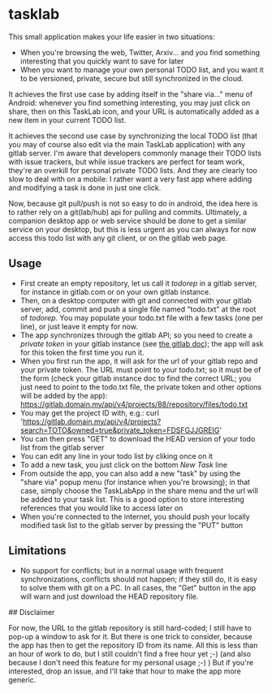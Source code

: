 # tasklab

This small application makes your life easier in two situations:

- When you're browsing the web, Twitter, Arxiv... and you find something interesting that you quickly want to save for later
- When you want to manage your own personal TODO list, and you want it to be versioned, private, secure but still synchronized in the cloud.

It achieves the first use case by adding itself in the "share via..." menu of Android: whenever you find something interesting, you
may just click on share, then on this TaskLab icon, and your URL is automatically added as a new item in your current TODO list.

It achieves the second use case by synchronizing the local TODO list (that you may of course also edit via the main TaskLab application)
with any gitlab server.
I'm aware that developers commonly manage their TODO lists with issue trackers, but while issue trackers are perfect for team work,
they're an overkill for personal private TODO lists. And they are clearly too slow to deal with on a mobile: I rather want
a very fast app where adding and modifying a task is done in just one click.

Now, because git pull/push is not so easy to do in android, the idea here is to rather rely on a git(lab/hub) api for pulling  and commits.
Ultimately, a companion desktop app or web service should be done to get a similar service on your desktop, but this is less urgent
as you can always for now access this todo list with any git client, or on the gitlab web page.

## Usage

- First create an empty repository, let us call it *todorep* in a gitlab server, for instance in gitlab.com or on your own gitlab instance.
- Then, on a desktop computer with git and connected with your gitlab server, add, commit and push a single file named "todo.txt" at the root of *todorep*. You may populate your todo.txt file with a few tasks (one per line), or just leave it empty for now.
- The app synchronizes through the gitlab API; so you need to create a *private token* in your gitlab instance (see [the gitlab doc](https://docs.gitlab.com/ce/api)); the app will ask for this token the first time you run it.
- When you first run the app, it will ask for the url of your gitlab repo and your private token. The URL must point to your todo.txt; so it must be of the form (check your gitlab instance doc to find the correct URL; you just need to point to the todo.txt file, the private token and other options will be added by the app):
	https://gitlab.domain.my/api/v4/projects/88/repository/files/todo.txt
- You may get the project ID with, e.g.:
	curl 'https://gitlab.domain.my/api/v4/projects?search=TOTO&owned=true&private_token=FDSFGJJGREIG'
- You can then press "GET" to download the HEAD version of your todo list from the gitlab server
- You can edit any line in your todo list by cliking once on it
- To add a new task, you just click on the bottom *New Task* line
- From outside the app, you can also add a new "task" by using the "share via" popup menu (for instance when you're browsing); in that case, simply choose the TaskLabApp in the share menu and the url will be added to your task list. This is a good option to store interesting references that you would like to access later on
- When you're connected to the internet, you should push your locally modified task list to the gitlab server by pressing the "PUT" button

## Limitations

- No support for conflicts; but in a normal usage with frequent synchronizations, conflicts should not happen; if they still do, it is easy to solve them with git on a PC. In all cases, the "Get" button in the app will warn and just download the HEAD repository file.

## Disclaimer

For now, the URL to the gitlab repository is still hard-coded; I still have to pop-up
a window to ask for it. But there is one trick to consider, because the app has then to
get the repository ID from its name. All this is less than an hour of work to do, but
I still couldn't find a free hour yet ;-)
(and also because I don't need this feature for my personal usage ;-) )
But if you're interested, drop an issue, and I'll take that hour to make the app more generic.

